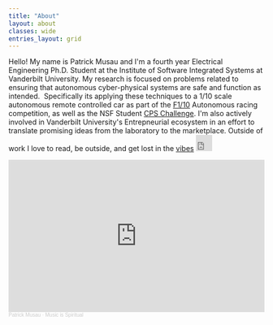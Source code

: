 ```yaml
---
title: "About"
layout: about
classes: wide
entries_layout: grid
---
```



Hello! My name is Patrick Musau and I'm a fourth year Electrical Engineering Ph.D. Student at the Institute of Software Integrated Systems at Vanderbilt University. My research is focused on problems related to ensuring that autonomous cyber-physical systems are safe and function as intended.  Specifically its applying these techniques to a 1/10 scale autonomous remote controlled car as part of the [F1/10](http://f1tenth.org/) Autonomous racing competition, as well as the NSF Student [CPS Challenge](https://cps-vo.org/group/CPSchallenge). I'm also actively involved in Vanderbilt University's Entrepneurial ecosystem in an effort to translate promising ideas from the laboratory to the marketplace. Outside of work I love to read, be outside, and get lost in the [vibes](https://soundcloud.com/patrick-musau) <iframe allowtransparency="true" scrolling="no" frameborder="no" src="https://w.soundcloud.com/icon/?url=http%3A%2F%2Fsoundcloud.com%2Fpatrick-musau&color=orange_white&size=32" style="width: 32px; height: 32px;"></iframe>


<iframe width="100%" height="300" scrolling="no" frameborder="no" allow="autoplay" src="https://w.soundcloud.com/player/?url=https%3A//api.soundcloud.com/tracks/875500816&color=%23ff5500&auto_play=false&hide_related=false&show_comments=true&show_user=true&show_reposts=false&show_teaser=true&visual=true"></iframe><div style="font-size: 10px; color: #cccccc;line-break: anywhere;word-break: normal;overflow: hidden;white-space: nowrap;text-overflow: ellipsis; font-family: Interstate,Lucida Grande,Lucida Sans Unicode,Lucida Sans,Garuda,Verdana,Tahoma,sans-serif;font-weight: 100;"><a href="https://soundcloud.com/patrick-musau" title="Patrick Musau" target="_blank" style="color: #cccccc; text-decoration: none;">Patrick Musau</a> · <a href="https://soundcloud.com/patrick-musau/music-is-spiritual" title="Music is Spiritual" target="_blank" style="color: #cccccc; text-decoration: none;">Music is Spiritual</a></div>
